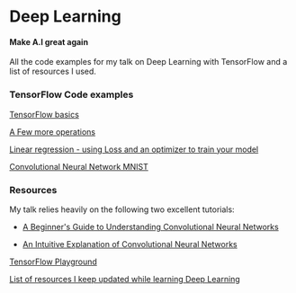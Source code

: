 # Deep Learning

#### Make A.I great again

All the code examples for my talk on Deep Learning with TensorFlow and a list of resources I used.


### TensorFlow Code examples

[TensorFlow basics](https://github.com/chasingbob/deep-learning-talk/blob/master/00_basics.py)

[A Few more operations](https://github.com/chasingbob/deep-learning-talk/blob/master/01_operations.py)

[Linear regression - using Loss and an optimizer to train your model](https://github.com/chasingbob/deep-learning-talk/blob/master/02_linear_regression.py)

[Convolutional Neural Network MNIST](https://github.com/chasingbob/deep-learning-talk/blob/master/03_cnn.py)


### Resources


My talk relies heavily on the following two excellent tutorials:

* [A Beginner's Guide to Understanding Convolutional Neural Networks](https://adeshpande3.github.io/adeshpande3.github.io/A-Beginner%27s-Guide-To-Understanding-Convolutional-Neural-Networks/)

* [An Intuitive Explanation of Convolutional Neural Networks](https://ujjwalkarn.me/2016/08/11/intuitive-explanation-convnets/)



[TensorFlow Playground](http://playground.tensorflow.org)

[List of resources I keep updated while learning Deep Learning](https://github.com/chasingbob/deep-learning-resources)




